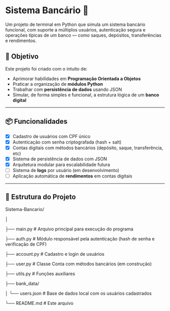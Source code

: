 # Sistema Bancário 🏦

Um projeto de terminal em Python que simula um sistema bancário funcional, com suporte a múltiplos usuários, autenticação segura e operações típicas de um banco — como saques, depósitos, transferências e rendimentos.

## 🚀 Objetivo

Este projeto foi criado com o intuito de:
- Aprimorar habilidades em **Programação Orientada a Objetos**
- Praticar a organização de **módulos Python**
- Trabalhar com **persistência de dados** usando JSON
- Simular, de forma simples e funcional, a estrutura lógica de um **banco digital**

---

## 📦 Funcionalidades

- [x] Cadastro de usuários com CPF único  
- [x] Autenticação com senha criptografada (hash + salt)  
- [x] Contas digitais com métodos bancários (depósito, saque, transferência, etc)
- [x] Sistema de persistência de dados com JSON  
- [x] Arquitetura modular para escalabilidade futura  
- [ ] Sistema de **logs** por usuário (em desenvolvimento)  
- [ ] Aplicação automática de **rendimentos** em contas digitais  

---

## 📂 Estrutura do Projeto

Sistema-Bancario/

│

├── main.py # Arquivo principal para execução do programa

├── auth.py # Módulo responsável pela autenticação (hash de senha e verificação de CPF)

├── account.py # Cadastro e login de usuários

├── user.py # Classe Conta com métodos bancários (em construção)

├── utils.py # Funções auxiliares

├── bank_data/

│ └── users.json # Base de dados local com os usuários cadastrados

└── README.md # Este arquivo
